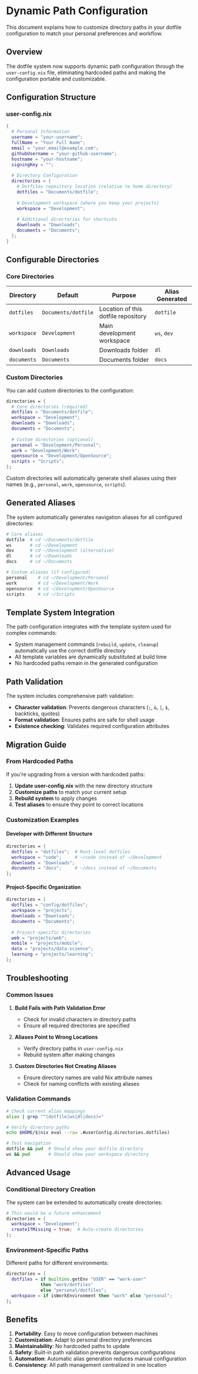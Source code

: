 # Dynamic Path Configuration

This document explains how to customize directory paths in your dotfile configuration to match your personal preferences and workflow.

## Overview

The dotfile system now supports dynamic path configuration through the `user-config.nix` file, eliminating hardcoded paths and making the configuration portable and customizable.

## Configuration Structure

### user-config.nix

```nix
{
  # Personal Information
  username = "your-username";
  fullName = "Your Full Name";
  email = "your.email@example.com";
  githubUsername = "your-github-username";
  hostname = "your-hostname";
  signingKey = "";
  
  # Directory Configuration
  directories = {
    # Dotfiles repository location (relative to home directory)
    dotfiles = "Documents/dotfile";
    
    # Development workspace (where you keep your projects)
    workspace = "Development";
    
    # Additional directories for shortcuts
    downloads = "Downloads";
    documents = "Documents";
  };
}
```

## Configurable Directories

### Core Directories

| Directory | Default | Purpose | Alias Generated |
|-----------|---------|---------|-----------------|
| `dotfiles` | `Documents/dotfile` | Location of this dotfile repository | `dotfile` |
| `workspace` | `Development` | Main development workspace | `ws`, `dev` |
| `downloads` | `Downloads` | Downloads folder | `dl` |
| `documents` | `Documents` | Documents folder | `docs` |

### Custom Directories

You can add custom directories to the configuration:

```nix
directories = {
  # Core directories (required)
  dotfiles = "Documents/dotfile";
  workspace = "Development";
  downloads = "Downloads";
  documents = "Documents";
  
  # Custom directories (optional)
  personal = "Development/Personal";
  work = "Development/Work";
  opensource = "Development/OpenSource";
  scripts = "Scripts";
};
```

Custom directories will automatically generate shell aliases using their names (e.g., `personal`, `work`, `opensource`, `scripts`).

## Generated Aliases

The system automatically generates navigation aliases for all configured directories:

```bash
# Core aliases
dotfile  # cd ~/Documents/dotfile
ws       # cd ~/Development
dev      # cd ~/Development (alternative)
dl       # cd ~/Downloads
docs     # cd ~/Documents

# Custom aliases (if configured)
personal    # cd ~/Development/Personal
work        # cd ~/Development/Work
opensource  # cd ~/Development/OpenSource
scripts     # cd ~/Scripts
```

## Template System Integration

The path configuration integrates with the template system used for complex commands:

- System management commands (`rebuild`, `update`, `cleanup`) automatically use the correct dotfile directory
- All template variables are dynamically substituted at build time
- No hardcoded paths remain in the generated configuration

## Path Validation

The system includes comprehensive path validation:

- **Character validation**: Prevents dangerous characters (`;`, `&`, `|`, `$`, backticks, quotes)
- **Format validation**: Ensures paths are safe for shell usage
- **Existence checking**: Validates required configuration attributes

## Migration Guide

### From Hardcoded Paths

If you're upgrading from a version with hardcoded paths:

1. **Update user-config.nix** with the new directory structure
2. **Customize paths** to match your current setup
3. **Rebuild system** to apply changes
4. **Test aliases** to ensure they point to correct locations

### Customization Examples

#### Developer with Different Structure

```nix
directories = {
  dotfiles = "dotfiles";  # Root-level dotfiles
  workspace = "code";     # ~/code instead of ~/Development
  downloads = "Downloads";
  documents = "docs";     # ~/docs instead of ~/Documents
};
```

#### Project-Specific Organization

```nix
directories = {
  dotfiles = "config/dotfiles";
  workspace = "projects";
  downloads = "Downloads";
  documents = "Documents";
  
  # Project-specific directories
  web = "projects/web";
  mobile = "projects/mobile";
  data = "projects/data-science";
  learning = "projects/learning";
};
```

## Troubleshooting

### Common Issues

1. **Build Fails with Path Validation Error**
   - Check for invalid characters in directory paths
   - Ensure all required directories are specified

2. **Aliases Point to Wrong Locations**
   - Verify directory paths in `user-config.nix`
   - Rebuild system after making changes

3. **Custom Directories Not Creating Aliases**
   - Ensure directory names are valid Nix attribute names
   - Check for naming conflicts with existing aliases

### Validation Commands

```bash
# Check current alias mappings
alias | grep "^(dotfile|ws|dl|docs)="

# Verify directory paths
echo $HOME/$(nix eval --raw .#userConfig.directories.dotfiles)

# Test navigation
dotfile && pwd  # Should show your dotfile directory
ws && pwd       # Should show your workspace directory
```

## Advanced Usage

### Conditional Directory Creation

The system can be extended to automatically create directories:

```nix
# This would be a future enhancement
directories = {
  workspace = "Development";
  createIfMissing = true;  # Auto-create directories
};
```

### Environment-Specific Paths

Different paths for different environments:

```nix
directories = {
  dotfiles = if builtins.getEnv "USER" == "work-user" 
             then "work/dotfiles" 
             else "personal/dotfiles";
  workspace = if isWorkEnvironment then "work" else "personal";
};
```

## Benefits

1. **Portability**: Easy to move configuration between machines
2. **Customization**: Adapt to personal directory preferences
3. **Maintainability**: No hardcoded paths to update
4. **Safety**: Built-in path validation prevents dangerous configurations
5. **Automation**: Automatic alias generation reduces manual configuration
6. **Consistency**: All path management centralized in one location

